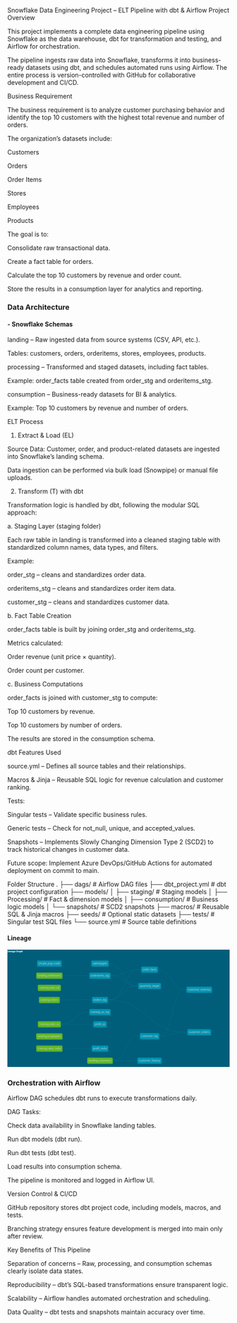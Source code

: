 Snowflake Data Engineering Project – ELT Pipeline with dbt & Airflow
Project Overview

This project implements a complete data engineering pipeline using Snowflake as the data warehouse, dbt for transformation and testing, and Airflow for orchestration.

The pipeline ingests raw data into Snowflake, transforms it into business-ready datasets using dbt, and schedules automated runs using Airflow. The entire process is version-controlled with GitHub for collaborative development and CI/CD.

Business Requirement

The business requirement is to analyze customer purchasing behavior and identify the top 10 customers with the highest total revenue and number of orders.

The organization’s datasets include:

Customers

Orders

Order Items

Stores

Employees

Products

The goal is to:

Consolidate raw transactional data.

Create a fact table for orders.

Calculate the top 10 customers by revenue and order count.

Store the results in a consumption layer for analytics and reporting.

### Data Architecture
#### - Snowflake Schemas

landing – Raw ingested data from source systems (CSV, API, etc.).

Tables: customers, orders, orderitems, stores, employees, products.

processing – Transformed and staged datasets, including fact tables.

Example: order_facts table created from order_stg and orderitems_stg.

consumption – Business-ready datasets for BI & analytics.

Example: Top 10 customers by revenue and number of orders.

ELT Process
1. Extract & Load (EL)

Source Data: Customer, order, and product-related datasets are ingested into Snowflake’s landing schema.

Data ingestion can be performed via bulk load (Snowpipe) or manual file uploads.

2. Transform (T) with dbt

Transformation logic is handled by dbt, following the modular SQL approach:

a. Staging Layer (staging folder)

Each raw table in landing is transformed into a cleaned staging table with standardized column names, data types, and filters.

Example:

order_stg – cleans and standardizes order data.

orderitems_stg – cleans and standardizes order item data.

customer_stg – cleans and standardizes customer data.

b. Fact Table Creation

order_facts table is built by joining order_stg and orderitems_stg.

Metrics calculated:

Order revenue (unit price × quantity).

Order count per customer.

c. Business Computations

order_facts is joined with customer_stg to compute:

Top 10 customers by revenue.

Top 10 customers by number of orders.

The results are stored in the consumption schema.

dbt Features Used

source.yml – Defines all source tables and their relationships.

Macros & Jinja – Reusable SQL logic for revenue calculation and customer ranking.

Tests:

Singular tests – Validate specific business rules.

Generic tests – Check for not_null, unique, and accepted_values.

Snapshots – Implements Slowly Changing Dimension Type 2 (SCD2) to track historical changes in customer data.



Future scope: Implement Azure DevOps/GitHub Actions for automated deployment on commit to main.

Folder Structure
.
├── dags/                   # Airflow DAG files
├── dbt_project.yml         # dbt project configuration
├── models/
│   ├── staging/            # Staging models
│   ├── Processing/         # Fact & dimension models
│   ├── consumption/        # Business logic models
│   └── snapshots/          # SCD2 snapshots
├── macros/                 # Reusable SQL & Jinja macros
├── seeds/                  # Optional static datasets
├── tests/                  # Singular test SQL files
└── source.yml              # Source table definitions

#### Lineage
![alt text](../dbt_project.png)

### Orchestration with Airflow

Airflow DAG schedules dbt runs to execute transformations daily.

DAG Tasks:

Check data availability in Snowflake landing tables.

Run dbt models (dbt run).

Run dbt tests (dbt test).

Load results into consumption schema.

The pipeline is monitored and logged in Airflow UI.

Version Control & CI/CD

GitHub repository stores dbt project code, including models, macros, and tests.

Branching strategy ensures feature development is merged into main only after review.


Key Benefits of This Pipeline

Separation of concerns – Raw, processing, and consumption schemas clearly isolate data states.

Reproducibility – dbt’s SQL-based transformations ensure transparent logic.

Scalability – Airflow handles automated orchestration and scheduling.

Data Quality – dbt tests and snapshots maintain accuracy over time.
